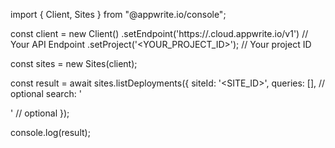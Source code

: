 import { Client, Sites } from "@appwrite.io/console";

const client = new Client()
    .setEndpoint('https://<REGION>.cloud.appwrite.io/v1') // Your API Endpoint
    .setProject('<YOUR_PROJECT_ID>'); // Your project ID

const sites = new Sites(client);

const result = await sites.listDeployments({
    siteId: '<SITE_ID>',
    queries: [], // optional
    search: '<SEARCH>' // optional
});

console.log(result);
